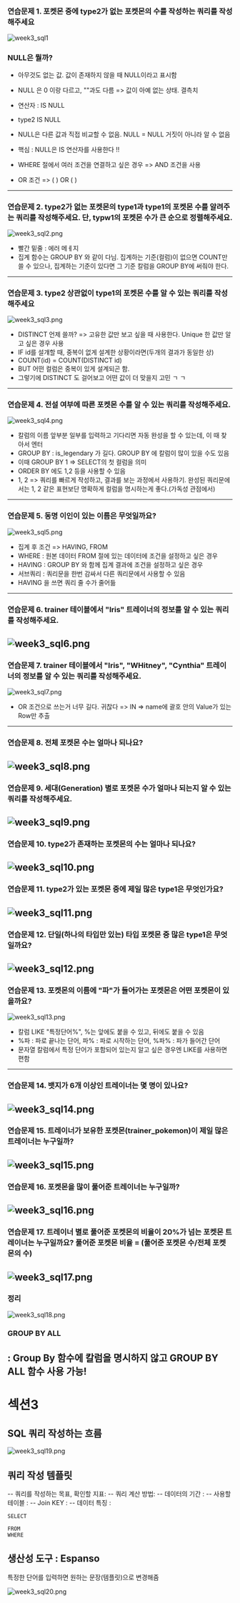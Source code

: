 ### 연습문제 1. 포켓몬 중에 type2가 없는 포켓몬의 수를 작성하는 쿼리를 작성해주세요
   
![week3_sql1](https://github.com/jeewonm54/til/blob/31d01a06a00bcfb0e02038b1b423e37d4d396deb/img/week3_sql1.png)

### NULL은 뭘까?

 - 아무것도 없는 값. 값이 존재하지 않을 때 NULL이라고 표시함 
 
 - NULL 은 0 이랑 다르고, ""과도 다름 => 값이 아예 없는 상태. 결측치
 
 - 연산자 : IS NULL
 
 - type2 IS NULL
 
 - NULL은 다른 값과 직접 비교할 수 없음. NULL = NULL 거짓이 아니라 알 수 없음
 
 - 핵심 : NULL은 IS 연산자를 사용한다 !!

- WHERE 절에서 여러 조건을 연결하고 싶은 경우 => AND 조건을 사용
- OR 조건 => (  ) OR (  )
---

### 연습문제 2. type2가 없는 포켓몬의 type1과 type1의 포켓몬 수를 알려주는 쿼리를 작성해주세요. 단, typw1의 포켓몬 수가 큰 순으로 정렬해주세요.
    
![week3_sql2.png](https://github.com/jeewonm54/til/blob/31d01a06a00bcfb0e02038b1b423e37d4d396deb/img/week3_sql2.png)

- 빨간 밑줄 : 에러 메ㅔ지
- 집계 함수는 GROUP BY 와 같이 다님. 집계하는 기준(컬럼)이 없으면 COUNT만 쓸 수 있으나, 집계하는 기준이 있다면 그 기준 칼럼을 GROUP BY에 써줘야 한다.
---

### 연습문제 3. type2 상관없이 type1의 포켓몬 수를 알 수 있는 쿼리를 작성해주세요

![week3_sql3.png](https://github.com/jeewonm54/til/blob/31d01a06a00bcfb0e02038b1b423e37d4d396deb/img/week3_sql3.png)

- DISTINCT 언제 쓸까? => 고유한 값만 보고 싶을 때 사용한다. Unique 한 값만 알고 싶은 경우 사용
- IF id를 설걔할 때, 중복이 없게 설계한 상황이라면(두개의 결과가 동일한 상)
- COUNT(id) = COUNT(DISTINCT id)
- BUT 어떤 컬럼은 중복이 있게 설계되곤 함.
- 그렇기에 DISTINCT 도 걸어보고 어떤 값이 더 맞을지 고민 ㄱ ㄱ
---

### 연습문제 4. 전설 여부에 따른 포켓몬 수를 알 수 있는 쿼리를 작성해주세요. 

![week3_sql4.png](https://github.com/jeewonm54/til/blob/31d01a06a00bcfb0e02038b1b423e37d4d396deb/img/week3_sql4.png)

- 칼럼의 이름 앞부분 일부를 입력하고 기다리면 자동 완성을 할 수 있는데, 이 때 찾아서 엔터
- GROUP BY : is_legendary 가 길다. GROUP BY 에 칼럼이 많이 있을 수도 있음
- 이때 GROUP BY 1 => SELECT의 첫 컬럼을 의미
- ORDER BY 에도 1,2 등을 사용할 수 있음
- 1, 2 => 쿼리를 빠르게 작성하고, 결과를 보는 과정에서 사용하기. 완성된 쿼리문에서는 1, 2 같은 표현보단 명확하게 컬럼을 명시하는게 좋다.(가독성 관점에서)
---

### 연습문제 5. 동명 이인이 있는 이름은 무엇일까요? 

![week3_sql5.png](https://github.com/jeewonm54/til/blob/31d01a06a00bcfb0e02038b1b423e37d4d396deb/img/week3_sql5.png)

- 집계 후 조건 => HAVING, FROM
- WHERE : 원본 데이터 FROM 절에 있는 데이터에 조건을 설정하고 싶은 경우
- HAVING : GROUP BY 와 함께 집계 결과에 조건을 설정하고 싶은 경우 
- 서브쿼리 : 쿼리문을 한번 감싸서 다른 쿼리문에서 사용할 수 있음
- HAVING 을 쓰면 쿼리 줄 수가 줄어듦
- ---

### 연습문제 6. trainer 테이블에서 "Iris" 트레이너의 정보를 알 수 있는 쿼리를 작성해주세요.

![week3_sql6.png](https://github.com/jeewonm54/til/blob/31d01a06a00bcfb0e02038b1b423e37d4d396deb/img/week3_sql6.png)
---

### 연습문제 7. trainer 테이블에서 "Iris", "WHitney", "Cynthia" 트레이너의 정보를 알 수 있는 쿼리를 작성해주세요. 

![week3_sql7.png](https://github.com/jeewonm54/til/blob/31d01a06a00bcfb0e02038b1b423e37d4d396deb/img/week3_sql7.png)

- OR 조건으로 쓰는거 너무 길다. 귀찮다 => IN => name에 괄호 안의 Value가 있는 Row만 추출
---

### 연습문제 8. 전체 포켓몬 수는 얼마나 되나요?

![week3_sql8.png](https://github.com/jeewonm54/til/blob/31d01a06a00bcfb0e02038b1b423e37d4d396deb/img/week3_sql8.png)
---

### 연습문제 9. 세대(Generation) 별로 포켓몬 수가 얼마나 되는지 알 수 있는 쿼리를 작성해주세요.

![week3_sql9.png](https://github.com/jeewonm54/til/blob/31d01a06a00bcfb0e02038b1b423e37d4d396deb/img/week3_sql9.png)
---
### 연습문제 10. type2가 존재하는 포켓몬의 수는 얼마나 되나요? 

![week3_sql10.png](https://github.com/jeewonm54/til/blob/31d01a06a00bcfb0e02038b1b423e37d4d396deb/img/week3_sql10.png)
---
### 연습문제 11. type2가 있는 포켓몬 중에 제일 많은 type1은 무엇인가요?

![week3_sql11.png](https://github.com/jeewonm54/til/blob/31d01a06a00bcfb0e02038b1b423e37d4d396deb/img/week3_sql11.png)
---
### 연습문제 12. 단일(하나의 타입만 있는) 타입 포켓몬 중 많은 type1은 무엇일까요?

![week3_sql12.png](https://github.com/jeewonm54/til/blob/31d01a06a00bcfb0e02038b1b423e37d4d396deb/img/week3_sql12.png)
---
### 연습문제 13. 포켓몬의 이름에 "파"가 들어가는 포켓몬은 어떤 포켓몬이 있을까요?

![week3_sql13.png](https://github.com/jeewonm54/til/blob/31d01a06a00bcfb0e02038b1b423e37d4d396deb/img/week3_sql13.png)

- 칼럼 LIKE "특정단어%", %는 앞에도 붙을 수 있고, 뒤에도 붙을 수 있음
- %파 : 파로 끝나는 단어, 파% : 파로 시작하는 단어, %파% : 파가 들어간 단어
- 문자열 칼럼에서 특정 단어가 포함되어 있는지 알고 싶은 경우엔 LIKE를 사용하면 편함
---
### 연습문제 14. 뱃지가 6개 이상인 트레이너는 몇 명이 있나요?

![week3_sql14.png](https://github.com/jeewonm54/til/blob/31d01a06a00bcfb0e02038b1b423e37d4d396deb/img/week3_sql14.png)
---
### 연습문제 15. 트레이너가 보유한 포켓몬(trainer_pokemon)이 제일 많은 트레이너는 누구일까?

![week3_sql15.png](https://github.com/jeewonm54/til/blob/31d01a06a00bcfb0e02038b1b423e37d4d396deb/img/week3_sql15.png)
---
### 연습문제 16. 포켓몬을 많이 풀어준 트레이너는 누구일까?

![week3_sql16.png](https://github.com/jeewonm54/til/blob/31d01a06a00bcfb0e02038b1b423e37d4d396deb/img/week3_sql16.png)
---
### 연습문제 17. 트레이너 별로 풀어준 포켓몬의 비율이 20%가 넘는 포켓몬 트레이너는 누구일까요? 풀어준 포켓몬 비율 = (풀어준 포켓몬 수/전체 포켓몬의 수)

![week3_sql17.png](https://github.com/jeewonm54/til/blob/31d01a06a00bcfb0e02038b1b423e37d4d396deb/img/week3_sql17.png)
---


### 정리

![week3_sql18.png](https://github.com/jeewonm54/til/blob/31d01a06a00bcfb0e02038b1b423e37d4d396deb/img/week3_sql18.png)


### GROUP BY ALL
:  Group By 함수에 칼럼을 명시하지 않고 GROUP BY ALL 함수 사용 가능!
---
# 섹션3

## SQL 쿼리 작성하는 흐름 

![week3_sql19.png](https://github.com/jeewonm54/til/blob/31d01a06a00bcfb0e02038b1b423e37d4d396deb/img/week3_sql19.png)

## 쿼리 작성 템플릿 

-- 쿼리를 작성하는 목표, 확인할 지표:
-- 쿼리 계산 방법:
-- 데이터의 기간 :
-- 사용할 테이블 :
-- Join KEY :
-- 데이터 특징 :

```
SELECT

FROM
WHERE
```

## 생산성 도구 : Espanso

특정한 단어를 입력하면 원하는 문장(템플릿)으로 변경해줌

![week3_sql20.png](https://github.com/jeewonm54/til/blob/31d01a06a00bcfb0e02038b1b423e37d4d396deb/img/week3_sql20.png)
